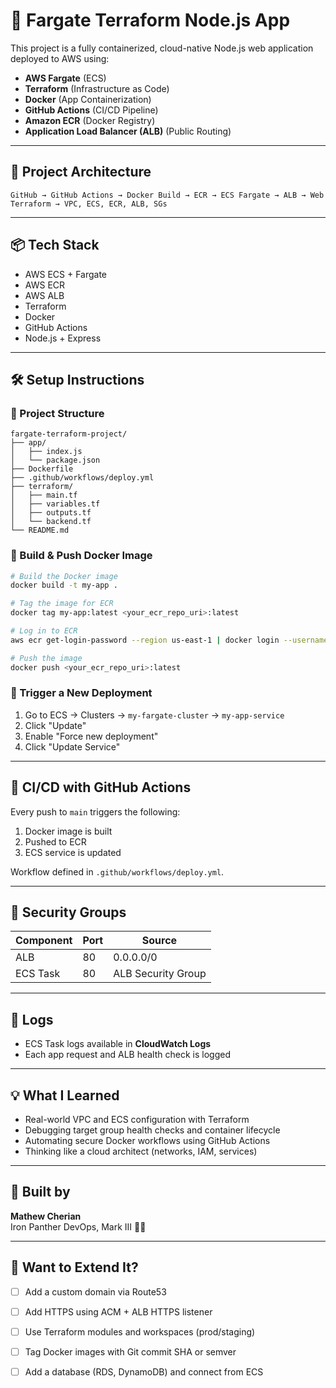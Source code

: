 # 🚀 Fargate Terraform Node.js App

This project is a fully containerized, cloud-native Node.js web application deployed to AWS using:

- **AWS Fargate** (ECS)
- **Terraform** (Infrastructure as Code)
- **Docker** (App Containerization)
- **GitHub Actions** (CI/CD Pipeline)
- **Amazon ECR** (Docker Registry)
- **Application Load Balancer (ALB)** (Public Routing)

---


## 🧱 Project Architecture

```
GitHub → GitHub Actions → Docker Build → ECR → ECS Fargate → ALB → Web
Terraform → VPC, ECS, ECR, ALB, SGs
```

---

## 📦 Tech Stack

- AWS ECS + Fargate
- AWS ECR
- AWS ALB
- Terraform
- Docker
- GitHub Actions
- Node.js + Express

---

## 🛠️ Setup Instructions

### 📁 Project Structure

```
fargate-terraform-project/
├── app/
│   ├── index.js
│   └── package.json
├── Dockerfile
├── .github/workflows/deploy.yml
├── terraform/
│   ├── main.tf
│   ├── variables.tf
│   ├── outputs.tf
│   └── backend.tf
└── README.md
```

### 🐳 Build & Push Docker Image

```bash
# Build the Docker image
docker build -t my-app .

# Tag the image for ECR
docker tag my-app:latest <your_ecr_repo_uri>:latest

# Log in to ECR
aws ecr get-login-password --region us-east-1 | docker login --username AWS --password-stdin <your_ecr_repo_uri>

# Push the image
docker push <your_ecr_repo_uri>:latest
```

### 🚀 Trigger a New Deployment

1. Go to ECS → Clusters → `my-fargate-cluster` → `my-app-service`
2. Click "Update"
3. Enable "Force new deployment"
4. Click "Update Service"

---

## 🔁 CI/CD with GitHub Actions

Every push to `main` triggers the following:

1. Docker image is built
2. Pushed to ECR
3. ECS service is updated

Workflow defined in `.github/workflows/deploy.yml`.

---

## 🔐 Security Groups

| Component | Port | Source           |
|-----------|------|------------------|
| ALB       | 80   | 0.0.0.0/0        |
| ECS Task  | 80   | ALB Security Group |

---

## 📜 Logs

- ECS Task logs available in **CloudWatch Logs**
- Each app request and ALB health check is logged

---

## 💡 What I Learned

- Real-world VPC and ECS configuration with Terraform
- Debugging target group health checks and container lifecycle
- Automating secure Docker workflows using GitHub Actions
- Thinking like a cloud architect (networks, IAM, services)

---

## 🙌 Built by

**Mathew Cherian**  
Iron Panther DevOps, Mark III 🦾🐾

---

## 🧠 Want to Extend It?

- [ ] Add a custom domain via Route53
- [ ] Add HTTPS using ACM + ALB HTTPS listener
- [ ] Use Terraform modules and workspaces (prod/staging)
- [ ] Tag Docker images with Git commit SHA or semver
- [ ] Add a database (RDS, DynamoDB) and connect from ECS

